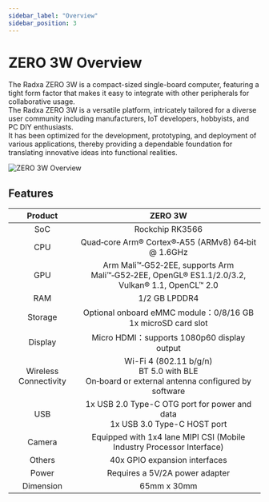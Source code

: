 ```yaml
---
sidebar_label: "Overview"
sidebar_position: 3
---
```


# ZERO 3W Overview

The Radxa ZERO 3W is a compact-sized single-board computer, featuring a tight form factor that makes it easy to integrate with other peripherals for collaborative usage.  
The Radxa ZERO 3W is a versatile platform, intricately tailored for a diverse user community including manufacturers, IoT developers, hobbyists, and PC DIY enthusiasts.  
It has been optimized for the development, prototyping, and deployment of various applications, thereby providing a dependable foundation for translating innovative ideas into functional realities.

![ZERO 3W Overview](/img/zero/zero3w/radxa_zero_3w.webp)

## Features

|        Product        |                                               ZERO 3W                                               |
| :-------------------: | :-------------------------------------------------------------------------------------------------: |
|          SoC          |                                           Rockchip RK3566                                           |
|          CPU          |                        Quad‑core Arm® Cortex®‑A55 (ARMv8) 64‑bit @ 1.6GHz                         |
|          GPU          | Arm Mali™‑G52‑2EE, supports Arm Mali™‑G52‑2EE, OpenGL® ES1.1/2.0/3.2, Vulkan® 1.1, OpenCL™ 2.0 |
|          RAM          |                                            1/2 GB LPDDR4                                            |
|        Storage        |                  Optional onboard eMMC module：0/8/16 GB<br/>1x microSD card slot                   |
|        Display        |                             Micro HDMI：supports 1080p60 display output                             |
| Wireless Connectivity | Wi-Fi 4 (802.11 b/g/n)<br/>BT 5.0 with BLE <br/>On‑board or external antenna configured by software |
|          USB          |            1x USB 2.0 Type-C OTG port for power and data<br/>1x USB 3.0 Type-C HOST port            |
|        Camera         |                Equipped with 1x4 lane MIPI CSI (Mobile Industry Processor Interface)                |
|        Others         |                                    40x GPIO expansion interfaces                                    |
|         Power         |                                   Requires a 5V/2A power adapter                                    |
|       Dimension       |                                             65mm x 30mm                                             |
